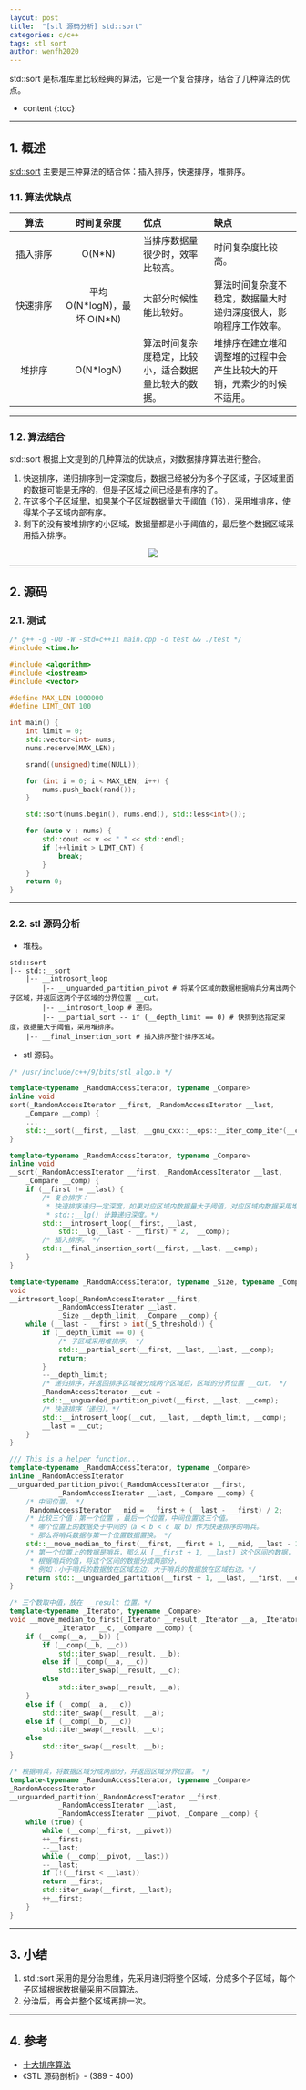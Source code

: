```yaml
---
layout: post
title:  "[stl 源码分析] std::sort"
categories: c/c++
tags: stl sort
author: wenfh2020
---
```


std::sort 是标准库里比较经典的算法，它是一个复合排序，结合了几种算法的优点。





* content
{:toc}

---

## 1. 概述

[std::sort](http://www.cplusplus.com/reference/algorithm/sort/?kw=sort) 主要是三种算法的结合体：插入排序，快速排序，堆排序。

### 1.1. 算法优缺点

<style> table th:first-of-type { width: 70px; } </style>

|算法|时间复杂度|优点|缺点|
|:--:|:--:|:--|:--|
|插入排序|O(N\*N)|当排序数据量很少时，效率比较高。|时间复杂度比较高。|
|快速排序|平均 O(N\*logN)，最坏 O(N\*N)|大部分时候性能比较好。|算法时间复杂度不稳定，数据量大时递归深度很大，影响程序工作效率。|
|堆排序|O(N\*logN)|算法时间复杂度稳定，比较小，适合数据量比较大的数据。|堆排序在建立堆和调整堆的过程中会产生比较大的开销，元素少的时候不适用。|

---

### 1.2. 算法结合

std::sort 根据上文提到的几种算法的优缺点，对数据排序算法进行整合。

1. 快速排序，递归排序到一定深度后，数据已经被分为多个子区域，子区域里面的数据可能是无序的，但是子区域之间已经是有序的了。
2. 在这多个子区域里，如果某个子区域数据量大于阈值（16），采用堆排序，使得某个子区域内部有序。
3. 剩下的没有被堆排序的小区域，数据量都是小于阈值的，最后整个数据区域采用插入排序。

<div align=center><img src="/images/2022-02-23-17-12-00.png" data-action="zoom"/></div>

---

## 2. 源码

### 2.1. 测试

```cpp
/* g++ -g -O0 -W -std=c++11 main.cpp -o test && ./test */
#include <time.h>

#include <algorithm>
#include <iostream>
#include <vector>

#define MAX_LEN 1000000
#define LIMT_CNT 100

int main() {
    int limit = 0;
    std::vector<int> nums;
    nums.reserve(MAX_LEN);

    srand((unsigned)time(NULL));

    for (int i = 0; i < MAX_LEN; i++) {
        nums.push_back(rand());
    }

    std::sort(nums.begin(), nums.end(), std::less<int>());

    for (auto v : nums) {
        std::cout << v << " " << std::endl;
        if (++limit > LIMT_CNT) {
            break;
        }
    }
    return 0;
}
```

---

### 2.2. stl 源码分析

* 堆栈。

```shell
std::sort
|-- std::__sort
    |-- __introsort_loop
        |-- __unguarded_partition_pivot # 将某个区域的数据根据哨兵分离出两个子区域，并返回这两个子区域的分界位置 __cut。
        |-- __introsort_loop # 递归。
        |-- __partial_sort -- if (__depth_limit == 0) # 快排到达指定深度，数据量大于阈值，采用堆排序。
    |-- __final_insertion_sort # 插入排序整个排序区域。
```

* stl 源码。

```cpp
/* /usr/include/c++/9/bits/stl_algo.h */

template<typename _RandomAccessIterator, typename _Compare>
inline void
sort(_RandomAccessIterator __first, _RandomAccessIterator __last,
    _Compare __comp) {
    ...
    std::__sort(__first, __last, __gnu_cxx::__ops::__iter_comp_iter(__comp));
}

template<typename _RandomAccessIterator, typename _Compare>
inline void
__sort(_RandomAccessIterator __first, _RandomAccessIterator __last,
    _Compare __comp) {
    if (__first != __last) {
        /* 复合排序：
         * 快速排序递归一定深度，如果对应区域内数据量大于阈值，对应区域内数据采用堆排序。 
         * std::__lg() 计算递归深度。*/
        std::__introsort_loop(__first, __last,
            std::__lg(__last - __first) * 2,  __comp);
        /* 插入排序。 */
        std::__final_insertion_sort(__first, __last, __comp);
    }
}

template<typename _RandomAccessIterator, typename _Size, typename _Compare>
void
__introsort_loop(_RandomAccessIterator __first,
            _RandomAccessIterator __last,
            _Size __depth_limit, _Compare __comp) {
    while (__last - __first > int(_S_threshold)) {
        if (__depth_limit == 0) {
            /* 子区域采用堆排序。 */
            std::__partial_sort(__first, __last, __last, __comp);
            return;
        }
        --__depth_limit;
        /* 递归排序，并返回排序区域被分成两个区域后，区域的分界位置 __cut。 */
        _RandomAccessIterator __cut =
        std::__unguarded_partition_pivot(__first, __last, __comp);
        /* 快速排序（递归）。*/
        std::__introsort_loop(__cut, __last, __depth_limit, __comp);
        __last = __cut;
    }
}

/// This is a helper function...
template<typename _RandomAccessIterator, typename _Compare>
inline _RandomAccessIterator
__unguarded_partition_pivot(_RandomAccessIterator __first,
            _RandomAccessIterator __last, _Compare __comp) {
    /* 中间位置。 */
    _RandomAccessIterator __mid = __first + (__last - __first) / 2;
    /* 比较三个值：第一个位置 ，最后一个位置，中间位置这三个值。
     * 哪个位置上的数据处于中间的（a < b < c 取 b）作为快速排序的哨兵。
     * 那么将哨兵数据与第一个位置数据置换。 */
    std::__move_median_to_first(__first, __first + 1, __mid, __last - 1, __comp);
    /* 第一个位置上的数据是哨兵，那么从 [__first + 1, __last) 这个区间的数据，
     * 根据哨兵的值，将这个区间的数据分成两部分，
     * 例如：小于哨兵的数据放在区域左边，大于哨兵的数据放在区域右边。*/
    return std::__unguarded_partition(__first + 1, __last, __first, __comp);
}

/* 三个数取中值，放在 __result 位置。*/
template<typename _Iterator, typename _Compare>
void __move_median_to_first(_Iterator __result,_Iterator __a, _Iterator __b,
            _Iterator __c, _Compare __comp) {
    if (__comp(__a, __b)) {
        if (__comp(__b, __c))
            std::iter_swap(__result, __b);
        else if (__comp(__a, __c))
            std::iter_swap(__result, __c);
        else
            std::iter_swap(__result, __a);
    }
    else if (__comp(__a, __c))
        std::iter_swap(__result, __a);
    else if (__comp(__b, __c))
        std::iter_swap(__result, __c);
    else
        std::iter_swap(__result, __b);
}

/* 根据哨兵，将数据区域分成两部分，并返回区域分界位置。 */
template<typename _RandomAccessIterator, typename _Compare>
_RandomAccessIterator
__unguarded_partition(_RandomAccessIterator __first,
            _RandomAccessIterator __last,
            _RandomAccessIterator __pivot, _Compare __comp) {
    while (true) {
        while (__comp(__first, __pivot))
        ++__first;
        --__last;
        while (__comp(__pivot, __last))
        --__last;
        if (!(__first < __last))
        return __first;
        std::iter_swap(__first, __last);
        ++__first;
    }
}
```

---

## 3. 小结

1. std::sort 采用的是分治思维，先采用递归将整个区域，分成多个子区域，每个子区域根据数据量采用不同算法。
2. 分治后，再合并整个区域再排一次。

---

## 4. 参考

* [十大排序算法](https://zhuanlan.zhihu.com/p/42586566)
* 《STL 源码剖析》- (389 - 400)
